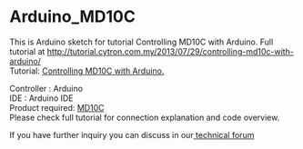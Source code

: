 # Arduino_MD10C
This is Arduino sketch for tutorial Controlling MD10C with Arduino. Full tutorial at http://tutorial.cytron.com.my/2013/07/29/controlling-md10c-with-arduino/ <br/>
Tutorial: <a href="http://tutorial.cytron.com.my/2013/07/29/controlling-md10c-with-arduino/" target = "_blank"> Controlling MD10C with Arduino.</a> <br/>

Controller : Arduino <br/>
IDE : Arduino IDE <br/>
Product required: 
<a href="http://www.cytron.com.my/p-md10c" target= "_blank" > MD10C </a> <br/>
Please check full tutorial for connection explanation and code overview.<br/>

If you have further inquiry you can discuss in our<a href = "http://forum.cytron.com.my/" target = "_blank"> technical forum</a>
